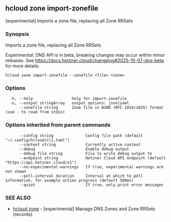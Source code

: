 ## hcloud zone import-zonefile

[experimental] Imports a zone file, replacing all Zone RRSets

### Synopsis

Imports a zone file, replacing all Zone RRSets

Experimental: DNS API is in beta, breaking changes may occur within minor releases.
See https://docs.hetzner.cloud/changelog#2025-10-07-dns-beta for more details.


```
hcloud zone import-zonefile --zonefile <file> <zone>
```

### Options

```
  -h, --help                 help for import-zonefile
  -o, --output stringArray   output options: json|yaml
      --zonefile string      Zone file in BIND (RFC 1034/1035) format (use - to read from stdin)
```

### Options inherited from parent commands

```
      --config string              Config file path (default "~/.config/hcloud/cli.toml")
      --context string             Currently active context
      --debug                      Enable debug output
      --debug-file string          File to write debug output to
      --endpoint string            Hetzner Cloud API endpoint (default "https://api.hetzner.cloud/v1")
      --no-experimental-warnings   If true, experimental warnings are not shown
      --poll-interval duration     Interval at which to poll information, for example action progress (default 500ms)
      --quiet                      If true, only print error messages
```

### SEE ALSO

* [hcloud zone](hcloud_zone.md)	 - [experimental] Manage DNS Zones and Zone RRSets (records)
